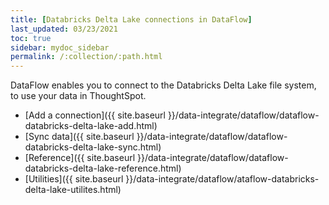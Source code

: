 ```yaml
---
title: [Databricks Delta Lake connections in DataFlow]
last_updated: 03/23/2021
toc: true
sidebar: mydoc_sidebar
permalink: /:collection/:path.html
---
```

DataFlow enables you to connect to the Databricks Delta Lake file system, to use your data in ThoughtSpot.

- [Add a connection]({{ site.baseurl }}/data-integrate/dataflow/dataflow-databricks-delta-lake-add.html)
- [Sync data]({{ site.baseurl }}/data-integrate/dataflow/dataflow-databricks-delta-lake-sync.html)
- [Reference]({{ site.baseurl }}/data-integrate/dataflow/dataflow-databricks-delta-lake-reference.html)
- [Utilities]({{ site.baseurl }}/data-integrate/dataflow/ataflow-databricks-delta-lake-utilites.html)
